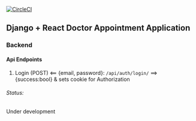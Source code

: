 [![CircleCI](https://circleci.com/gh/circleci/circleci-docs.svg?style=shield)](https://circleci.com/gh/kali-physi-hacker/doc-spyder)


## Django + React Doctor Appointment Application


### Backend
#### Api Endpoints
1. Login (POST) <== {email, password}: `/api/auth/login/` ==> {success:bool} & sets cookie for Authorization

###### Status:
Under development
